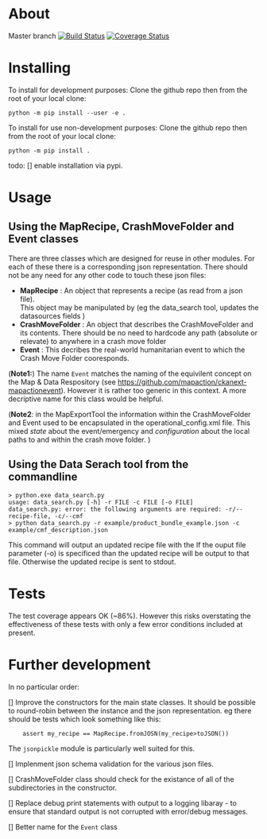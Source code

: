 About
=====

Master branch [![Build Status](https://travis-ci.org/mapaction/mapactionpy_controller.svg?branch=master)](https://travis-ci.org/mapaction/mapactionpy_controller) [![Coverage Status](https://coveralls.io/repos/github/mapaction/mapactionpy_controller/badge.svg?branch=master)](https://coveralls.io/github/mapaction/mapactionpy_controller?branch=master)

Installing
==========
To install for development purposes:
Clone the github repo then from the root of your local clone:
```
python -m pip install --user -e .
```

To install for use non-development purposes:
Clone the github repo then from the root of your local clone:
```
python -m pip install .
```

todo:
[] enable installation via pypi.


Usage
=====
Using the MapRecipe, CrashMoveFolder and Event classes
----
There are three classes which are designed for reuse in other modules. For each of these there is a corresponding json representation. There should not be any need for any other code to touch these json files:

* **MapRecipe** : An object that represents a recipe (as read from a json file).  
This object may be manipulated by 
(eg the data_search tool, updates the datasources fields )
* **CrashMoveFolder** : An object that describes the CrashMoveFolder and its contents. There should be no need to hardcode any path (absolute or relevate) to anywhere in a crash move folder
* **Event** : This decribes the real-world humanitarian event to which the Crash Move Folder cooresponds.

(**Note1:**) The name `Event` matches the naming of the equivilent concept on the Map & Data Respository (see https://github.com/mapaction/ckanext-mapactionevent). However it is rather too generic in this context. A more decriptive name for this class would be helpful.

(**Note2**: in the MapExportTool the information within the CrashMoveFolder and Event used to be encapsulated in the operational_config.xml file. This mixed _state_ about the event/emergency and _configuration_ about the local paths to and within the crash move folder.  )


Using the Data Serach tool from the commandline
----
```
> python.exe data_search.py
usage: data_search.py [-h] -r FILE -c FILE [-o FILE]
data_search.py: error: the following arguments are required: -r/--recipe-file, -c/--cmf
> python data_search.py -r example/product_bundle_example.json -c example/cmf_description.json
```
This command will output an updated recipe file with the 
If the ouput file parameter (-o) is specificed than the updated recipe will be output to that file. Otherwise the updated recipe is sent to stdout.

Tests
=====
The test coverage appears OK (~86%). However this risks overstating the effectiveness of these tests with only a few error conditions included at present.


Further development
===================
In no particular order:

 [] Improve the constructors for the main state classes. It should be possible to round-robin between the instance and the json representation. eg there should be tests which look something like this:
```
    assert my_recipe == MapRecipe.fromJOSN(my_recipe>toJSON())
```   
The `jsonpickle` module is particularly well suited for this.

 [] Implenment json schema validation for the various json files.

 [] CrashMoveFolder class should check for the existance of all of the subdirectories in the constructor.

 [] Replace debug print statements with output to a logging libaray - to ensure that standard output is not corrupted with error/debug messages.

 [] Better name for the `Event` class
